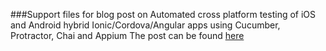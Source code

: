 ###Support files for blog post on Automated cross platform testing of iOS and Android hybrid Ionic/Cordova/Angular apps using Cucumber, Protractor, Chai and Appium
The post can be found [here](http://flashquartermaster.com/2016/08/02/automated-cross-platform-testing-of-ios-and-android-hybrid-ionic-cordova-angular-apps-using-cucumber-protractor-chai-and-appium/)
